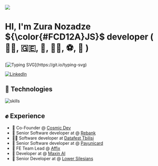 ![](https://i.imgur.com/LfGA3WY.jpg)

# HI, I'm Zura Nozadze ${\color{#FCD12A}JS}$ developer ( 👨‍💻, 🇬🇪, 🎣, 🤠🔫, ⚽, 🏀 )

[![Typing SVG](https://readme-typing-svg.herokuapp.com?font=comfortaa&color=0080FE&size=32&lines=Software+Engineer;JS+Developer;Georgian+🇬🇪;Welcome...)](https://git.io/typing-svg)

[![LinkedIn](https://img.shields.io/badge/LinkedIn-%230077B5.svg?&style=flat-square&logo=linkedin&logoColor=white)](https://www.linkedin.com/in/zura-nozadze-1a7701175/)

## 🔧 Technologies

![skills](https://skillicons.dev/icons?i=html,css,sass,js,ts,react,next,vue,jquery,regex,nodejs,mongodb,express,docker,git,tailwind,styledcomponents,emotion,figma,xd,bash,firebase,linux,vite,vscode&theme=light)

## ✊ Experience
- 🥇 Co-Founder @ [Cosmic Dev](https://www.cosmicdev.net/)
- 💛 Senior Software developer at @ [Rebank](https://rebank.ge/)
- 👨‍💻 Software developer at [Datafest Tbilisi](https://www.datafest.ge/)
- 💚 Senior Software developer at @ [Payunicard](https://payunicard.ge/en)
- 🌱 FE Team Lead @ [Affix](https://www.facebook.com/affixnetwork/)
- 💙 Developer at  @ [Maxin AI](https://www.maxinai.com/)
- 🚀 Senior Developer at  @ [Lower Silesians](https://github.com/orgs/LowerSilesians/dashboard)
